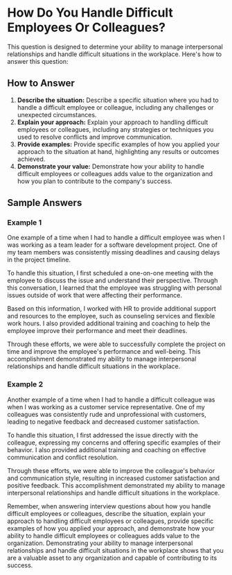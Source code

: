 How Do You Handle Difficult Employees Or Colleagues?
=========================================================================

This question is designed to determine your ability to manage interpersonal relationships and handle difficult situations in the workplace. Here's how to answer this question:

How to Answer
-------------

1. **Describe the situation:** Describe a specific situation where you had to handle a difficult employee or colleague, including any challenges or unexpected circumstances.
2. **Explain your approach:** Explain your approach to handling difficult employees or colleagues, including any strategies or techniques you used to resolve conflicts and improve communication.
3. **Provide examples:** Provide specific examples of how you applied your approach to the situation at hand, highlighting any results or outcomes achieved.
4. **Demonstrate your value:** Demonstrate how your ability to handle difficult employees or colleagues adds value to the organization and how you plan to contribute to the company's success.

Sample Answers
--------------

### Example 1

One example of a time when I had to handle a difficult employee was when I was working as a team leader for a software development project. One of my team members was consistently missing deadlines and causing delays in the project timeline.

To handle this situation, I first scheduled a one-on-one meeting with the employee to discuss the issue and understand their perspective. Through this conversation, I learned that the employee was struggling with personal issues outside of work that were affecting their performance.

Based on this information, I worked with HR to provide additional support and resources to the employee, such as counseling services and flexible work hours. I also provided additional training and coaching to help the employee improve their performance and meet their deadlines.

Through these efforts, we were able to successfully complete the project on time and improve the employee's performance and well-being. This accomplishment demonstrated my ability to manage interpersonal relationships and handle difficult situations in the workplace.

### Example 2

Another example of a time when I had to handle a difficult colleague was when I was working as a customer service representative. One of my colleagues was consistently rude and unprofessional with customers, leading to negative feedback and decreased customer satisfaction.

To handle this situation, I first addressed the issue directly with the colleague, expressing my concerns and offering specific examples of their behavior. I also provided additional training and coaching on effective communication and conflict resolution.

Through these efforts, we were able to improve the colleague's behavior and communication style, resulting in increased customer satisfaction and positive feedback. This accomplishment demonstrated my ability to manage interpersonal relationships and handle difficult situations in the workplace.

Remember, when answering interview questions about how you handle difficult employees or colleagues, describe the situation, explain your approach to handling difficult employees or colleagues, provide specific examples of how you applied your approach, and demonstrate how your ability to handle difficult employees or colleagues adds value to the organization. Demonstrating your ability to manage interpersonal relationships and handle difficult situations in the workplace shows that you are a valuable asset to any organization and capable of contributing to its success.
